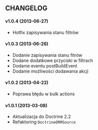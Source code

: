 ## CHANGELOG ##

#### v1.0.4 (2013-06-27) ####
- Hotfix zapisywania stanu filtrów

#### v1.0.3 (2013-06-26) ####
- Dodanie zapisywania stanu fitrów
- Dodane dodatkowe przyciski w filtrach
- Dodanie eventu postBuildEvent
- Dodanie możliwości dodawania akcji

#### v1.0.2 (2013-04-22) ####
- Poprawa błędu w bulk actions

#### v1.0.1 (2013-03-08) ####
- Aktualizacja do Doctrine 2.2
- Refaktoring `DoctrineORMSource`
